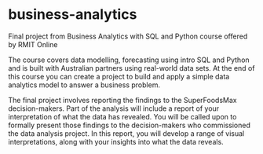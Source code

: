 # business-analytics

Final project from Business Analytics with SQL and Python course offered by RMIT Online

The course covers data modelling, forecasting using intro SQL and Python and is built with Australian partners using real-world data sets. At the end of this course you can create a project to build and apply a simple data analytics model to answer a business problem.

The final project involves reporting the findings to the SuperFoodsMax decision-makers. Part of the analysis will include a report of your interpretation of what the data has revealed. You will be called upon to formally present those findings to the decision-makers who commissioned the data analysis project. In this report, you will develop a range of visual interpretations, along with your insights into what the data reveals. 
